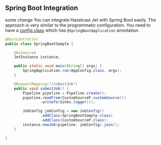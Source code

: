 ## Spring Boot Integration
some change
You can integrate Hazelcast Jet with Spring Boot easily. The approach is
very similar to the programmatic configuration. You need to have a
[config class](../spring/src/main/java/com/hazelcast/jet/examples/spring/config/AppConfig.java)
which has `@SpringBootApplication` annotation.

```java
@RestController
public class SpringBootSample {

    @Autowired
    JetInstance instance;

    public static void main(String[] args) {
        SpringApplication.run(AppConfig.class, args);
    }

    @RequestMapping("/submitJob")
    public void submitJob() {
        Pipeline pipeline = Pipeline.create();
        pipeline.readFrom(CustomSourceP.customSource())
                .writeTo(Sinks.logger());

        JobConfig jobConfig = new JobConfig()
                .addClass(SpringBootSample.class)
                .addClass(CustomSourceP.class);
        instance.newJob(pipeline, jobConfig).join();
    }

}
```
